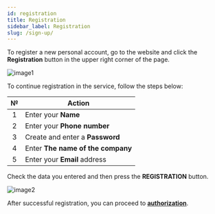 ```yaml
---
id: registration
title: Registration
sidebar_label: Registration
slug: /sign-up/
---
```


To register a new personal account, go to the website and click the **Registration** button in the upper right corner of the page.

![image1](/img/en/general_registration/image1.png)

To continue registration in the service, follow the steps below:

|  №  | Action |
| :-: | ------ |
| 1 | Enter your **Name** |
| 2 | Enter your **Phone number** |
| 3 | Create and enter a **Password** |
| 4 | Enter **The name of the company** |
| 5 | Enter your **Email** address |

Check the data you entered and then press the **REGISTRATION** button.

![image2](/img/en/general_registration/image2.png)

After successful registration, you can proceed to [**authorization**](login.md).
